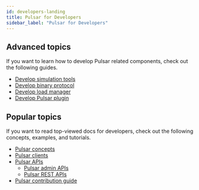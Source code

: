 ```yaml
---
id: developers-landing
title: Pulsar for Developers
sidebar_label: "Pulsar for Developers"
---
```


## Advanced topics

If you want to learn how to develop Pulsar related components, check out the following guides.

- [Develop simulation tools](develop-tools.md)
- [Develop binary protocol](developing-binary-protocol.md)
- [Develop load manager](develop-load-manager.md)
- [Develop Pulsar plugin](develop-plugin.md)

## Popular topics

If you want to read top-viewed docs for developers, check out the following concepts, examples, and tutorials.

- [Pulsar concepts](concepts-messaging.md)
- [Pulsar clients](client-libraries.md)
- [Pulsar APIs](pulsar-api-overview.md)
    - [Pulsar admin APIs](admin-api-overview.md)
    - [Pulsar REST APIs](reference-rest-api-overview.md)
- [Pulsar contribution guide](../../contribute)